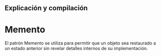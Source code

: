 ## Explicación y compilación
# Memento
El patrón Memento se utiliza para permitir que un objeto sea restaurado a un estado anterior sin revelar detalles internos de su implementación.
